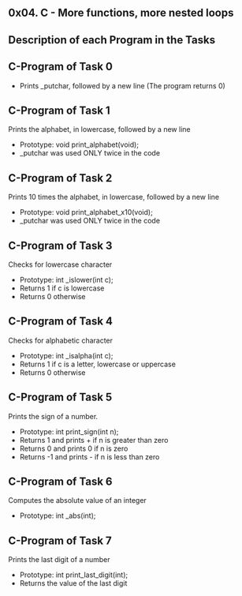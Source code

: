 ## 0x04. C - More functions, more nested loops

## Description of each Program in the Tasks

## C-Program of Task 0

- Prints _putchar, followed by a new line (The program returns 0)

## C-Program of Task 1

Prints the alphabet, in lowercase, followed by a new line
- Prototype: void print_alphabet(void);
-  _putchar was used ONLY twice in the code

## C-Program of Task 2

Prints 10 times the alphabet, in lowercase, followed by a new line
- Prototype: void print_alphabet_x10(void);
-  _putchar was used ONLY twice in the code

## C-Program of Task 3

Checks for lowercase character
- Prototype: int _islower(int c);
- Returns 1 if c is lowercase
- Returns 0 otherwise

## C-Program of Task 4

Checks for alphabetic character
- Prototype: int _isalpha(int c);
- Returns 1 if c is a letter, lowercase or uppercase
- Returns 0 otherwise

## C-Program of Task 5

Prints the sign of a number.
- Prototype: int print_sign(int n);
- Returns 1 and prints + if n is greater than zero
- Returns 0 and prints 0 if n is zero
- Returns -1 and prints - if n is less than zero

## C-Program of Task 6

Computes the absolute value of an integer
- Prototype: int _abs(int);

## C-Program of Task 7

Prints the last digit of a number
- Prototype: int print_last_digit(int);
- Returns the value of the last digit
